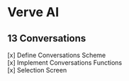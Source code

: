 # Verve AI

## 13 Conversations

[x] Define Conversations Scheme \
[x] Implement Conversations Functions \
[x] Selection Screen
